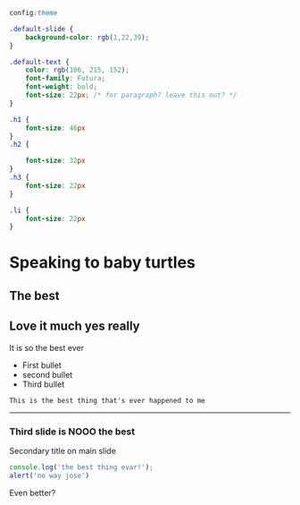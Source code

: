 
```css 
config:theme 

.default-slide {
    background-color: rgb(1,22,39);
}

.default-text {
    color: rgb(106, 215, 152);
    font-family: Futura;
    font-weight: bold; 
    font-size: 22px; /* for paragraph? leave this out? */
}

.h1 {
    font-size: 46px
}
.h2 {

    font-size: 32px
}
.h3 {
    font-size: 22px
}

.li {
    font-size: 22px
}
```

# Speaking to baby turtles
The best
---
## Love it much yes really
It is so the best ever

- First bullet
- second bullet
- Third bullet

```notes
This is the best thing that's ever happened to me
```

---
### Third slide is NOOO the best
Secondary title on main slide

```js
console.log('the best thing evar!');
alert('no way jose')
```

Even better?

